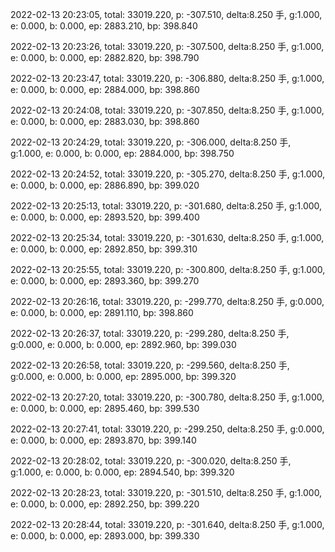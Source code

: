 2022-02-13 20:23:05, total: 33019.220, p: -307.510, delta:8.250 手, g:1.000, e: 0.000, b: 0.000, ep: 2883.210, bp: 398.840

2022-02-13 20:23:26, total: 33019.220, p: -307.500, delta:8.250 手, g:1.000, e: 0.000, b: 0.000, ep: 2882.820, bp: 398.790

2022-02-13 20:23:47, total: 33019.220, p: -306.880, delta:8.250 手, g:1.000, e: 0.000, b: 0.000, ep: 2884.000, bp: 398.860

2022-02-13 20:24:08, total: 33019.220, p: -307.850, delta:8.250 手, g:1.000, e: 0.000, b: 0.000, ep: 2883.030, bp: 398.860

2022-02-13 20:24:29, total: 33019.220, p: -306.000, delta:8.250 手, g:1.000, e: 0.000, b: 0.000, ep: 2884.000, bp: 398.750

2022-02-13 20:24:52, total: 33019.220, p: -305.270, delta:8.250 手, g:1.000, e: 0.000, b: 0.000, ep: 2886.890, bp: 399.020

2022-02-13 20:25:13, total: 33019.220, p: -301.680, delta:8.250 手, g:1.000, e: 0.000, b: 0.000, ep: 2893.520, bp: 399.400

2022-02-13 20:25:34, total: 33019.220, p: -301.630, delta:8.250 手, g:1.000, e: 0.000, b: 0.000, ep: 2892.850, bp: 399.310

2022-02-13 20:25:55, total: 33019.220, p: -300.800, delta:8.250 手, g:1.000, e: 0.000, b: 0.000, ep: 2893.360, bp: 399.270

2022-02-13 20:26:16, total: 33019.220, p: -299.770, delta:8.250 手, g:0.000, e: 0.000, b: 0.000, ep: 2891.110, bp: 398.860

2022-02-13 20:26:37, total: 33019.220, p: -299.280, delta:8.250 手, g:0.000, e: 0.000, b: 0.000, ep: 2892.960, bp: 399.030

2022-02-13 20:26:58, total: 33019.220, p: -299.560, delta:8.250 手, g:0.000, e: 0.000, b: 0.000, ep: 2895.000, bp: 399.320

2022-02-13 20:27:20, total: 33019.220, p: -300.780, delta:8.250 手, g:1.000, e: 0.000, b: 0.000, ep: 2895.460, bp: 399.530

2022-02-13 20:27:41, total: 33019.220, p: -299.250, delta:8.250 手, g:0.000, e: 0.000, b: 0.000, ep: 2893.870, bp: 399.140

2022-02-13 20:28:02, total: 33019.220, p: -300.020, delta:8.250 手, g:1.000, e: 0.000, b: 0.000, ep: 2894.540, bp: 399.320

2022-02-13 20:28:23, total: 33019.220, p: -301.510, delta:8.250 手, g:1.000, e: 0.000, b: 0.000, ep: 2892.250, bp: 399.220

2022-02-13 20:28:44, total: 33019.220, p: -301.640, delta:8.250 手, g:1.000, e: 0.000, b: 0.000, ep: 2893.000, bp: 399.330